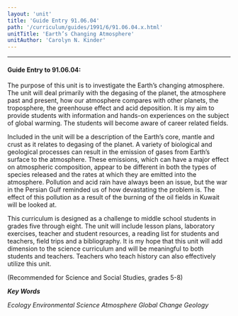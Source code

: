 ```yaml
---
layout: 'unit'
title: 'Guide Entry 91.06.04'
path: '/curriculum/guides/1991/6/91.06.04.x.html'
unitTitle: 'Earth’s Changing Atmosphere'
unitAuthor: 'Carolyn N. Kinder'
---
```


<body>
<hr/>
 <h4>
  Guide Entry to 91.06.04:
 </h4>
 The purpose of this unit is to investigate the Earth’s changing atmosphere.  The unit will deal primarily with the degasing of the planet, the atmosphere past and present, how our atmosphere compares with other planets, the troposphere, the greenhouse effect and acid deposition.  It is my aim to provide students with information and hands-on experiences on the subject of global warming.  The students will become aware of career related fields.
 <p>
  Included in the unit will be a description of the Earth’s core, mantle and crust as it relates to degasing of the planet.  A variety of biological and geological processes can result in the emission of gases from Earth’s surface to the atmosphere.  These emissions, which can have a major effect on atmospheric composition, appear to be different in both the types of species released and the rates at which they are emitted into the atmosphere.  Pollution and acid rain have always been an issue, but the war in the Persian Gulf reminded us of how devastating the problem is.  The effect of this pollution as a result of the burning of the oil fields in Kuwait will be looked at.
 </p>
 <p>
  This curriculum is designed as a challenge to middle school students in grades five through eight.  The unit will include lesson plans, laboratory exercises, teacher and student resources, a reading list for students and teachers, field trips and a bibliography.  It is my hope that this unit will add dimension to the science curriculum and will be meaningful to both students and teachers.  Teachers who teach history can also effectively utilize this unit.
 </p>
 <p>
  (Recommended for Science and Social Studies, grades 5-8)
 </p>
<p>
  <b>
   <i>
    Key Words
   </i>
  </b>
  <br/>
 </p>
 <p>
  <i>
   Ecology Environmental Science Atmosphere Global Change Geology
  </i>
 </p>

</body>
